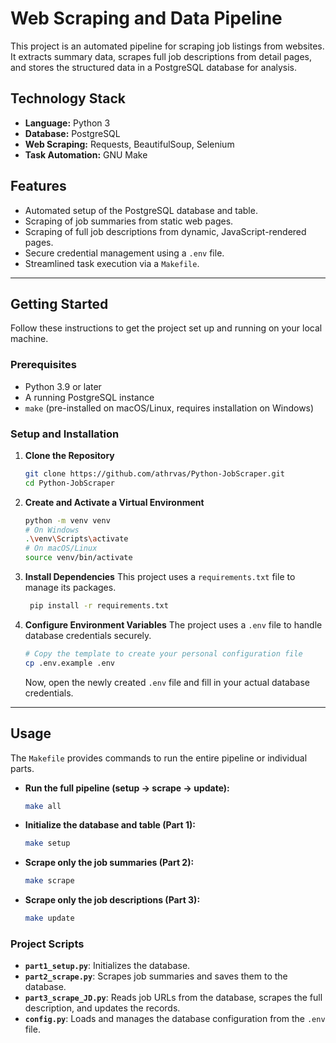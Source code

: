 # Web Scraping and Data Pipeline

This project is an automated pipeline for scraping job listings from websites. It extracts summary data, scrapes full job descriptions from detail pages, and stores the structured data in a PostgreSQL database for analysis.

## Technology Stack

  - **Language:** Python 3
  - **Database:** PostgreSQL
  - **Web Scraping:** Requests, BeautifulSoup, Selenium
  - **Task Automation:** GNU Make

## Features

  - Automated setup of the PostgreSQL database and table.
  - Scraping of job summaries from static web pages.
  - Scraping of full job descriptions from dynamic, JavaScript-rendered pages.
  - Secure credential management using a `.env` file.
  - Streamlined task execution via a `Makefile`.

-----

## Getting Started

Follow these instructions to get the project set up and running on your local machine.

### Prerequisites

  - Python 3.9 or later
  - A running PostgreSQL instance
  - `make` (pre-installed on macOS/Linux, requires installation on Windows)

### Setup and Installation

1.  **Clone the Repository**

    ```sh
    git clone https://github.com/athrvas/Python-JobScraper.git
    cd Python-JobScraper
    ```

2.  **Create and Activate a Virtual Environment**

    ```sh
    python -m venv venv
    # On Windows
    .\venv\Scripts\activate
    # On macOS/Linux
    source venv/bin/activate
    ```

3.  **Install Dependencies**
    This project uses a `requirements.txt` file to manage its packages.

    ```sh
     pip install -r requirements.txt
    ```

4.  **Configure Environment Variables**
    The project uses a `.env` file to handle database credentials securely.

    ```sh
    # Copy the template to create your personal configuration file
    cp .env.example .env
    ```

    Now, open the newly created `.env` file and fill in your actual database credentials.

-----

## Usage

The `Makefile` provides commands to run the entire pipeline or individual parts.

  - **Run the full pipeline (setup -\> scrape -\> update):**
    ```sh
    make all
    ```
  - **Initialize the database and table (Part 1):**
    ```sh
    make setup
    ```
  - **Scrape only the job summaries (Part 2):**
    ```sh
    make scrape
    ```
  - **Scrape only the job descriptions (Part 3):**
    ```sh
    make update
    ```

### Project Scripts

  - **`part1_setup.py`**: Initializes the database.
  - **`part2_scrape.py`**: Scrapes job summaries and saves them to the database.
  - **`part3_scrape_JD.py`**: Reads job URLs from the database, scrapes the full description, and updates the records.
  - **`config.py`**: Loads and manages the database configuration from the `.env` file.
